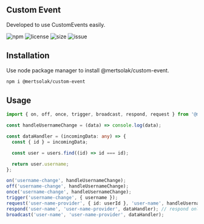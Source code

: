 ## Custom Event

Developed to use CustomEvents easily.

![npm](https://img.shields.io/npm/v/@mertsolak/custom-event)
![license](https://img.shields.io/npm/l/@mertsolak/custom-event)
![size](https://img.shields.io/bundlephobia/min/@mertsolak/custom-event)
![issue](https://img.shields.io/github/issues/mert-solak/custom-event)

## Installation

Use node package manager to install @mertsolak/custom-event.

```bash
npm i @mertsolak/custom-event
```

## Usage

```typescript
import { on, off, once, trigger, broadcast, respond, request } from '@mertsolak/custom-event';

const handleUsernameChange = (data) => console.log(data);

const dataHandler = (incomingData: any) => {
  const { id } = incomingData;

  const user = users.find((id) => id === id);

  return user.username;
};

on('username-change', handleUsernameChange);
off('username-change', handleUsernameChange);
once('username-change', handleUsernameChange);
trigger('username-change', { username });
request('user-name-provider', { id: userId }, 'user-name', handleUsernameChange); // request only one time
respond('user-name', 'user-name-provider', dataHandler); // respond only one time.
broadcast('user-name', 'user-name-provider', dataHandler);
```
